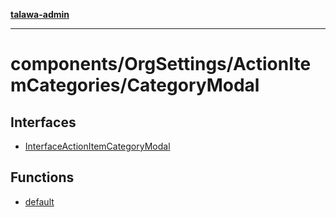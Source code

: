 [**talawa-admin**](../../../../README.md)

***

# components/OrgSettings/ActionItemCategories/CategoryModal

## Interfaces

- [InterfaceActionItemCategoryModal](interfaces/InterfaceActionItemCategoryModal.md)

## Functions

- [default](functions/default.md)
